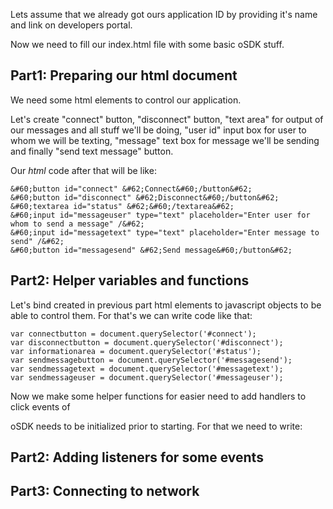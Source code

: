 <p>Lets assume that we already got ours application ID by providing it's name and link on developers portal.
<p>Now we need to fill our index.html file with some basic oSDK stuff.

## Part1: Preparing our html document

We need some html elements to control our application.

Let's create "connect" button, "disconnect" button, "text area" for output of our messages and all stuff we'll be doing, "user id" input box for user to whom we will be texting, "message" text box for message we'll be sending and finally "send text message" button.

Our _html_ code after that will be like:


    &#60;button id="connect" &#62;Connect&#60;/button&#62;
    &#60;button id="disconnect" &#62;Disconnect&#60;/button&#62;
    &#60;textarea id="status" &#62;&#60;/textarea&#62;
    &#60;input id="messageuser" type="text" placeholder="Enter user for whom to send a message" /&#62;
    &#60;input id="messagetext" type="text" placeholder="Enter message to send" /&#62;
    &#60;button id="messagesend" &#62;Send message&#60;/button&#62;


## Part2: Helper variables and functions

Let's bind created in previous part html elements to javascript objects to be able to control them.
For that's we can write code like that:

    var connectbutton = document.querySelector('#connect');
    var disconnectbutton = document.querySelector('#disconnect');
    var informationarea = document.querySelector('#status');
    var sendmessagebutton = document.querySelector('#messagesend');
    var sendmessagetext = document.querySelector('#messagetext');
    var sendmessageuser = document.querySelector('#messageuser');

Now we make some helper functions for easier  need to add handlers to click events of

<p>oSDK needs to be initialized prior to starting. For that we need to write:




## Part2: Adding listeners for some events ##




## Part3: Connecting to network ##
